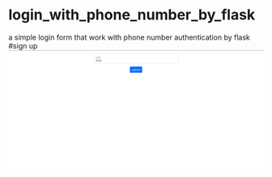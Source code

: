 # login_with_phone_number_by_flask
a simple login form that work with phone number authentication by flask
#sign up
![sign up picture](./main/screenshot/verify.png)
